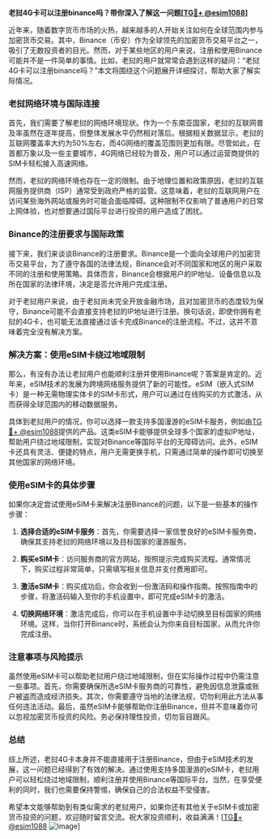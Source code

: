**老挝4G卡可以注册binance吗？带你深入了解这一问题[[TG💪+ @esim1088](https://t.me/s/esim1088)]**

近年来，随着数字货币市场的火热，越来越多的人开始关注如何在全球范围内参与加密货币交易。其中，Binance（币安）作为全球领先的加密货币交易平台之一，吸引了无数投资者的目光。然而，对于某些地区的用户来说，注册和使用Binance可能并不是一件简单的事情。比如，老挝的用户就常常会遇到这样的疑问：“老挝4G卡可以注册binance吗？”本文将围绕这个问题展开详细探讨，帮助大家了解实际情况。

### 老挝网络环境与国际连接

首先，我们需要了解老挝的网络环境现状。作为一个东南亚国家，老挝的互联网普及率虽然在逐年提高，但整体发展水平仍然相对落后。根据相关数据显示，老挝的互联网覆盖率大约为50%左右，而4G网络的覆盖范围则更加有限。尽管如此，在首都万象以及一些主要城市，4G网络已经较为普及，用户可以通过运营商提供的SIM卡轻松接入高速网络。

然而，老挝的网络环境也存在一定的限制。由于地理位置和政策原因，老挝的互联网服务提供商（ISP）通常受到政府严格的监管。这意味着，老挝的互联网用户在访问某些海外网站或服务时可能会面临障碍。这种限制不仅影响了普通用户的日常上网体验，也对想要通过国际平台进行投资的用户造成了困扰。

### Binance的注册要求与国际政策

接下来，我们来谈谈Binance的注册要求。Binance是一个面向全球用户的加密货币交易平台，为了遵守各国的法律法规，Binance会对不同国家和地区的用户采取不同的注册和使用策略。具体而言，Binance会根据用户的IP地址、设备信息以及所在国家的法律环境，决定是否允许用户完成注册。

对于老挝用户来说，由于老挝尚未完全开放金融市场，且对加密货币的态度较为保守，Binance可能不会直接支持老挝的IP地址进行注册。换句话说，即使你拥有老挝的4G卡，也可能无法直接通过该卡完成Binance的注册流程。不过，这并不意味着完全没有解决方案。

### 解决方案：使用eSIM卡绕过地域限制

那么，有没有办法让老挝用户也能顺利注册并使用Binance呢？答案是肯定的。近年来，eSIM技术的发展为跨境网络服务提供了新的可能性。eSIM（嵌入式SIM卡）是一种无需物理实体卡的SIM卡形式，用户可以通过在线购买的方式激活，从而获得全球范围内的移动数据服务。

具体到老挝用户的情况，你可以选择一款支持多国漫游的eSIM卡服务，例如由[TG💪+ @esim1088](https://t.me/s/esim1088)提供的产品。这类eSIM卡能够提供全球多个国家的虚拟IP地址，帮助用户绕过地域限制，实现对Binance等国际平台的无障碍访问。此外，eSIM卡还具有灵活、便捷的特点，用户无需更换手机，只需通过简单的操作即可切换至其他国家的网络环境。

### 使用eSIM卡的具体步骤

如果你决定尝试使用eSIM卡来解决注册Binance的问题，以下是一些基本的操作步骤：

1. **选择合适的eSIM卡服务**：首先，你需要选择一家信誉良好的eSIM卡服务商，确保其支持老挝的网络环境以及目标国家的漫游服务。
   
2. **购买eSIM卡**：访问服务商的官方网站，按照提示完成购买流程。通常情况下，购买过程非常简单，只需填写相关信息并支付费用即可。

3. **激活eSIM卡**：购买成功后，你会收到一份激活码和操作指南。按照指南中的步骤，将激活码输入至你的手机设置中，即可完成eSIM卡的激活。

4. **切换网络环境**：激活完成后，你可以在手机设置中手动切换至目标国家的网络环境。这样，当你打开Binance时，系统会认为你来自目标国家，从而允许你完成注册。

### 注意事项与风险提示

虽然使用eSIM卡可以帮助老挝用户绕过地域限制，但在实际操作过程中仍需注意一些事项。首先，你需要确保所选eSIM卡服务商的可靠性，避免因信息泄露或账户被盗而造成经济损失。其次，你需要遵守当地的法律法规，切勿利用此方法从事任何违法活动。最后，虽然eSIM卡能够帮助你注册Binance，但并不意味着你可以忽视加密货币投资的风险。务必保持理性投资，切勿盲目跟风。

### 总结

综上所述，老挝4G卡本身并不能直接用于注册Binance，但由于eSIM技术的发展，这一问题已经得到了有效的解决。通过使用支持多国漫游的eSIM卡，老挝用户可以轻松绕过地域限制，顺利注册并使用Binance等国际平台。当然，在享受便利的同时，我们也需要保持警惕，确保自己的合法权益不受侵害。

希望本文能够帮助到有类似需求的老挝用户，如果你还有其他关于eSIM卡或加密货币投资的问题，欢迎随时留言交流。祝大家投资顺利，收益满满！[[TG💪+ @esim1088](https://t.me/s/esim1088) ![Image](https://i.postimg.cc/4NQfJmqS/Snipaste-2025-05-13-00-14-12.png)]
